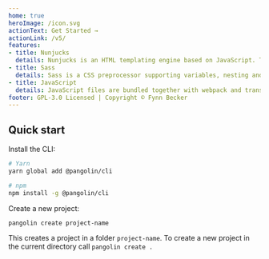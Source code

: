 ```yaml
---
home: true
heroImage: /icon.svg
actionText: Get Started →
actionLink: /v5/
features:
- title: Nunjucks
  details: Nunjucks is an HTML templating engine based on JavaScript. The styleguide creates static HTML from Nunjucks files.
- title: Sass
  details: Sass is a CSS preprocessor supporting variables, nesting and mixins – among many other features.
- title: JavaScript
  details: JavaScript files are bundled together with webpack and transpiled with Babel and the env preset.
footer: GPL-3.0 Licensed | Copyright © Fynn Becker
---
```


## Quick start

Install the CLI:

```bash
# Yarn
yarn global add @pangolin/cli

# npm
npm install -g @pangolin/cli
```

Create a new project:

```bash
pangolin create project-name
```

This creates a project in a folder `project-name`. To create a new project in the current directory call `pangolin create .`
